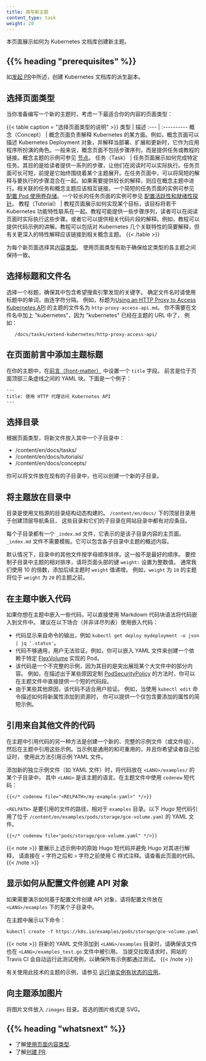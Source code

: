```yaml
---
title: 撰写新主题
content_type: task
weight: 20
---
```

<!--
title: Writing a new topic
content_type: task
weight: 20
-->

<!-- overview -->
<!--
This page shows how to create a new topic for the Kubernetes docs.
-->
本页面展示如何为 Kubernetes 文档库创建新主题。

## {{% heading "prerequisites" %}}

<!--
Create a fork of the Kubernetes documentation repository as described in
[Start contributing](/docs/contribute/start/).
-->
如[发起 PR](/zh/docs/contribute/new-content/open-a-pr/)中所述，创建 Kubernetes 文档库的派生副本。

<!-- steps -->

<!--
## Choosing a page type

As you prepare to write a new topic, think about the page type that would fit your content the best:
-->
## 选择页面类型

当你准备编写一个新的主题时，考虑一下最适合你的内容的页面类型：

<!--
Guidelines for choosing a page type
Type | Description
:--- | :----------
Concept | A concept page explains some aspect of Kubernetes. For example, a concept page might describe the Kubernetes Deployment object and explain the role it plays as an application while it is deployed, scaled, and updated. Typically, concept pages don't include sequences of steps, but instead provide links to tasks or tutorials. For an example of a concept topic, see <a href="/docs/concepts/architecture/nodes/">Nodes</a>.
Task | A task page shows how to do a single thing. The idea is to give readers a sequence of steps that they can actually do as they read the page. A task page can be short or long, provided it stays focused on one area. In a task page, it is OK to blend brief explanations with the steps to be performed, but if you need to provide a lengthy explanation, you should do that in a concept topic. Related task and concept topics should link to each other. For an example of a short task page, see <a href="/docs/tasks/configure-pod-container/configure-volume-storage/">Configure a Pod to Use a Volume for Storage</a>. For an example of a longer task page, see <a href="/docs/tasks/configure-pod-container/configure-liveness-readiness-probes/">Configure Liveness and Readiness Probes</a>
Tutorial | A tutorial page shows how to accomplish a goal that ties together several Kubernetes features. A tutorial might provide several sequences of steps that readers can actually do as they read the page. Or it might provide explanations of related pieces of code. For example, a tutorial could provide a walkthrough of a code sample. A tutorial can include brief explanations of the Kubernetes features that are being tied together, but should link to related concept topics for deep explanations of individual features.
-->

{{< table caption = "选择页面类型的说明" >}}
类型 | 描述
:--- | :----------
概念（Concept） | 概念页面负责解释 Kubernetes 的某方面。例如，概念页面可以描述 Kubernetes Deployment 对象，并解释当部署、扩展和更新时，它作为应用程序所扮演的角色。一般来说，概念页面不包括步骤序列，而是提供任务或教程的链接。概念主题的示例可参见 <a href="/zh/docs/concepts/architecture/nodes/">节点</a>。
任务（Task） | 任务页面展示如何完成特定任务。其目的是给读者提供一系列的步骤，让他们在阅读时可以实际执行。任务页面可长可短，前提是它始终围绕着某个主题展开。在任务页面中，可以将简短的解释与要执行的步骤混合在一起。如果需要提供较长的解释，则应在概念主题中进行。相关联的任务和概念主题应该相互链接。一个简短的任务页面的实例可参见 <a href="/zh/docs/tasks/configure-pod-container/configure-volume-storage/">配置 Pod 使用卷存储</a>。一个较长的任务页面的实例可参见 <a href="/zh/docs/tasks/configure-pod-container/configure-liveness-readiness-probes/">配置活跃性和就绪性探针</a>。
教程（Tutorial） | 教程页面展示如何实现某个目标，该目标将若干 Kubernetes 功能特性联系在一起。教程可能提供一些步骤序列，读者可以在阅读页面时实际执行这些步骤。或者它可以提供相关代码片段的解释。例如，教程可以提供代码示例的讲解。教程可以包括对 Kubernetes 几个关联特性的简要解释，但有关更深入的特性解释应该链接到相关概念主题。 
{{< /table >}}

<!--
Use a [content type](/docs/contribute/style/page-content-types/) for each new page
that you write. Using page type helps ensure
consistency among topics of a given type.
-->
为每个新页面选择其[内容类型](/zh/docs/contribute/style/page-content-types/)。
使用页面类型有助于确保给定类型的各主题之间保持一致。

<!--
## Choosing a title and filename

Choose a title that has the keywords you want search engines to find.
Create a filename that uses the words in your title separated by hyphens.
For example, the topic with title
[Using an HTTP Proxy to Access the Kubernetes API](/docs/tasks/access-kubernetes-api/http-proxy-access-api/)
has filename `http-proxy-access-api.md`. You don't need to put
"kubernetes" in the filename, because "kubernetes" is already in the
URL for the topic, for example:
-->
## 选择标题和文件名

选择一个标题，确保其中包含希望搜索引擎发现的关键字。
确定文件名时请使用标题中的单词，由连字符分隔。
例如，标题为[Using an HTTP Proxy to Access Kubernetes API](/zh/docs/tasks/extend-kubernetes/http-proxy-access-api/)
的主题的文件名为 `http-proxy-access-api.md`。
你不需要在文件名中加上 "kubernetes"，因为 "kubernetes" 已经在主题的 URL 中了，
例如：

       /docs/tasks/extend-kubernetes/http-proxy-access-api/

<!--
## Adding the topic title to the front matter

In your topic, put a `title` field in the
[front matter](https://gohugo.io/content-management/front-matter/).
The front matter is the YAML block that is between the
triple-dashed lines at the top of the page. Here's an example:

```
title: Using an HTTP Proxy to Access the Kubernetes API
```
-->
## 在页面前言中添加主题标题

在你的主题中，在[前言（front-matter）](https://gohugo.io/content-management/front-matter/)
中设置一个 `title` 字段。
前言是位于页面顶部三条虚线之间的 YAML 块。下面是一个例子：

```
---
title: 使用 HTTP 代理访问 Kubernetes API
---
```

<!--
## Choosing a directory

Depending on your page type, put your new file in a subdirectory of one of these:
-->
## 选择目录

根据页面类型，将新文件放入其中一个子目录中：

* /content/en/docs/tasks/
* /content/en/docs/tutorials/
* /content/en/docs/concepts/

<!--
You can put your file in an existing subdirectory, or you can create a new
subdirectory.
-->
你可以将文件放在现有的子目录中，也可以创建一个新的子目录。

<!--
## Placing your topic in the table of contents

The table of contents is built dynamically using the directory structure of the
documentation source. The top-level directories under `/content/en/docs/` create
top-level navigation, and subdirectories each have entries in the table of
contents.
-->
## 将主题放在目录中

目录是使用文档源的目录结构动态构建的。
`/content/en/docs/` 下的顶层目录用于创建顶层导航条目，
这些目录和它们的子目录在网站目录中都有对应条目。

<!--
Each subdirectory has a file `_index.md`, which represents the "home" page for
a given subdirectory's content. The `_index.md` does not need a template. It
can contain overview content about the topics in the subdirectory.
-->
每个子目录都有一个 `_index.md` 文件，它表示的是该子目录内容的主页面。
`_index.md` 文件不需要模板。它可以包含各子目录中主题的概述内容。

<!--
Other files in a directory are sorted alphabetically by default. This is almost
never the best order. To control the relative sorting of topics in a
subdirectory, set the `weight:` front-matter key to an integer. Typically, we
use multiples of 10, to account for adding topics later. For instance, a topic
with weight `10` will come before one with weight `20`.
-->
默认情况下，目录中的其他文件按字母顺序排序。这一般不是最好的顺序。
要控制子目录中主题的相对排序，请将页面头部的键 `weight:` 设置为整数值。
通常我们使用 10 的倍数，添加后续主题时 `weight` 值递增。
例如，`weight` 为 `10` 的主题将位于 `weight` 为 `20` 的主题之前。

<!--
## Embedding code in your topic

If you want to include some code in your topic, you can embed the code in your
file directly using the markdown code block syntax. This is recommended for the
following cases (not an exhaustive list):
-->
## 在主题中嵌入代码

如果你想在主题中嵌入一些代码，可以直接使用 Markdown 代码块语法将代码嵌入到文件中。
建议在以下场合（并非详尽列表）使用嵌入代码：

<!--
- The code shows the output from a command such as
  `kubectl get deploy mydeployment -o json | jq '.status'`.
- The code is not generic enough for users to try out. As an example, you can
  embed the YAML
  file for creating a Pod which depends on a specific
  [FlexVolume](/docs/concepts/storage/volumes#flexvolume) implementation.
- The code is an incomplete example because its purpose is to highlight a
  portion of a larger file. For example, when describing ways to
  customize the [PodSecurityPolicy](/docs/tasks/administer-cluster/sysctl-cluster/#podsecuritypolicy)
  for some reasons, you can provide a short snippet directly in your topic file.
- The code is not meant for users to try out due to other reasons. For example,
  when describing how a new attribute should be added to a resource using the
  `kubectl edit` command, you can provide a short example that includes only
  the attribute to add.
-->

- 代码显示来自命令的输出，例如 `kubectl get deploy mydeployment -o json | jq '.status'`。
- 代码不够通用，用户无法验证。例如，你可以嵌入 YAML 文件来创建一个依赖于特定
  [FlexVolume](/zh/docs/concepts/storage/volumes#flexvolume) 实现的 Pod。
- 该代码是一个不完整的示例，因为其目的是突出展现某个大文件中的部分内容。
  例如，在描述出于某些原因定制
  [PodSecurityPolicy](/zh/docs/tasks/administer-cluster/sysctl-cluster/#podsecuritypolicy)
  的方法时，你可以在主题文件中直接提供一个短的代码段。
- 由于某些其他原因，该代码不适合用户验证。
  例如，当使用 `kubectl edit` 命令描述如何将新属性添加到资源时，
  你可以提供一个仅包含要添加的属性的简短示例。

<!--
## Including code from another file

Another way to include code in your topic is to create a new, complete sample
file (or group of sample files) and then reference the sample from your topic.
Use this method to include sample YAML files when the sample is generic and
reusable, and you want the reader to try it out themselves.
-->
## 引用来自其他文件的代码

在主题中引用代码的另一种方法是创建一个新的、完整的示例文件（或文件组），
然后在主题中引用这些示例。当示例是通用的和可重用的，并且你希望读者自己验证时，
使用此方法引用示例 YAML 文件。

<!--
When adding a new standalone sample file, such as a YAML file, place the code in
one of the `<LANG>/examples/` subdirectories where `<LANG>` is the language for
the topic. In your topic file, use the `codenew` shortcode:
-->
添加新的独立示例文件（如 YAML 文件）时，将代码放在 `<LANG>/examples/` 的某个子目录中，
其中 `<LANG>` 是该主题的语言。在主题文件中使用 `codenew` 短代码：

```none
{{</* codenew file="<RELPATH>/my-example-yaml>" */>}}
```

<!--
where `<RELPATH>` is the path to the file to include, relative to the
`examples` directory. The following Hugo shortcode references a YAML
file located at `/content/en/examples/pods/storage/gce-volume.yaml`.
-->

`<RELPATH>` 是要引用的文件的路径，相对于 `examples` 目录。以下 Hugo
短代码引用了位于 `/content/en/examples/pods/storage/gce-volume.yaml` 的 YAML
文件。

```none
{{</* codenew file="pods/storage/gce-volume.yaml" */>}}
```

<!--
To show raw Hugo shortcodes as in the above example and prevent Hugo
from interpreting them, use C-style comments directly after the `<` and before
the `>` characters. View the code for this page for an example.
-->
{{< note >}}
要展示上述示例中的原始 Hugo 短代码并避免 Hugo 对其进行解释，
请直接在 `<` 字符之后和 `>` 字符之前使用 C 样式注释。请查看此页面的代码。
{{< /note >}}

<!--
## Showing how to create an API object from a configuration file

If you need to demonstrate how to create an API object based on a
configuration file, place the configuration file in one of the subdirectories
under `<LANG>/examples`.

In your topic, show this command:
-->
## 显示如何从配置文件创建 API 对象

如果需要演示如何基于配置文件创建 API 对象，请将配置文件放在 `<LANG>/examples`
下的某个子目录中。

在主题中展示以下命令：

```
kubectl create -f https://k8s.io/examples/pods/storage/gce-volume.yaml
```

<!--
When adding new YAML files to the `<LANG>/examples` directory, make
sure the file is also included into the `<LANG>/examples_test.go` file. The
Travis CI for the Website automatically runs this test case when PRs are
submitted to ensure all examples pass the tests.
-->
{{< note >}}
将新的 YAML 文件添加到 `<LANG>/examples` 目录时，请确保该文件也在
`<LANG>/examples_test.go` 文件中被引用。
当提交拉取请求时，网站的 Travis CI 会自动运行此测试用例，以确保所有示例都通过测试。
{{< /note >}}

<!--
For an example of a topic that uses this technique, see
[Running a Single-Instance Stateful Application](/docs/tutorials/stateful-application/run-stateful-application/).
-->
有关使用此技术的主题的示例，请参见
[运行单实例有状态的应用](/zh/docs/tasks/run-application/run-single-instance-stateful-application/)。

<!--
## Adding images to a topic

Put image files in the `/images` directory. The preferred image format is SVG.
-->
## 向主题添加图片

将图片文件放入 `/images` 目录。首选的图片格式是 SVG。

## {{% heading "whatsnext" %}}

<!--
* Learn about [using page content types](/docs/contribute/style/page-content-types/).
* Learn about [creating a pull request](/docs/contribute/new-content/open-a-pr/).
-->
* 了解[使用页面内容类型](/zh/docs/contribute/style/page-content-types/).
* 了解[创建 PR](/zh/docs/contribute/new-content/open-a-pr/).

